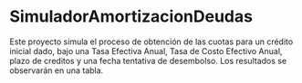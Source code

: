 # SimuladorAmortizacionDeudas
Este proyecto simula el proceso de obtención de las cuotas para un crédito inicial dado, bajo una Tasa Efectiva Anual, Tasa de Costo Efectivo Anual, plazo de creditos y una fecha tentativa de desembolso. Los resultados se observarán en una tabla. 
